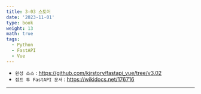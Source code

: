 ```yaml
---
title: 3-03 스토어
date: '2023-11-01'
type: book
weight: 13
math: true
tags:
  - Python
  - FastAPI
  - Vue
---
```


- `완성 소스` : https://github.com/kjrstory/fastapi_vue/tree/v3.02
- `점프 투 FastAPI 문서` : https://wikidocs.net/176716

---
